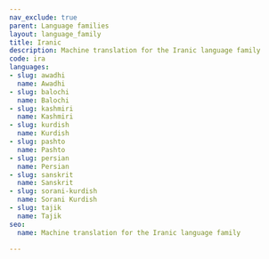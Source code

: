 ```yaml
---
nav_exclude: true
parent: Language families
layout: language_family
title: Iranic
description: Machine translation for the Iranic language family
code: ira
languages:
- slug: awadhi
  name: Awadhi
- slug: balochi
  name: Balochi
- slug: kashmiri
  name: Kashmiri
- slug: kurdish
  name: Kurdish
- slug: pashto
  name: Pashto
- slug: persian
  name: Persian
- slug: sanskrit
  name: Sanskrit
- slug: sorani-kurdish
  name: Sorani Kurdish
- slug: tajik
  name: Tajik
seo:
  name: Machine translation for the Iranic language family

---
```


